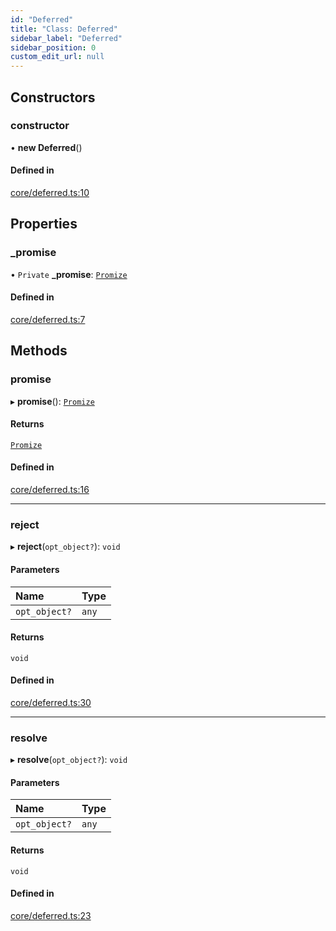```yaml
---
id: "Deferred"
title: "Class: Deferred"
sidebar_label: "Deferred"
sidebar_position: 0
custom_edit_url: null
---
```


## Constructors

### constructor

• **new Deferred**()

#### Defined in

[core/deferred.ts:10](https://github.com/siposdani87/sui-js/blob/4b75724/src/core/deferred.ts#L10)

## Properties

### \_promise

• `Private` **\_promise**: [`Promize`](Promize.md)

#### Defined in

[core/deferred.ts:7](https://github.com/siposdani87/sui-js/blob/4b75724/src/core/deferred.ts#L7)

## Methods

### promise

▸ **promise**(): [`Promize`](Promize.md)

#### Returns

[`Promize`](Promize.md)

#### Defined in

[core/deferred.ts:16](https://github.com/siposdani87/sui-js/blob/4b75724/src/core/deferred.ts#L16)

___

### reject

▸ **reject**(`opt_object?`): `void`

#### Parameters

| Name | Type |
| :------ | :------ |
| `opt_object?` | `any` |

#### Returns

`void`

#### Defined in

[core/deferred.ts:30](https://github.com/siposdani87/sui-js/blob/4b75724/src/core/deferred.ts#L30)

___

### resolve

▸ **resolve**(`opt_object?`): `void`

#### Parameters

| Name | Type |
| :------ | :------ |
| `opt_object?` | `any` |

#### Returns

`void`

#### Defined in

[core/deferred.ts:23](https://github.com/siposdani87/sui-js/blob/4b75724/src/core/deferred.ts#L23)
